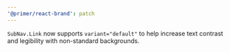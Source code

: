 ```yaml
---
'@primer/react-brand': patch
---
```


`SubNav.Link` now supports `variant="default"` to help increase text contrast and legibility with non-standard backgrounds.
